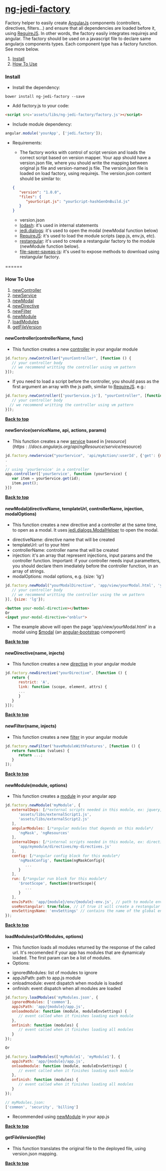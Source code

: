 # [ng-jedi-factory](https://github.com/jediproject/ng-jedi-factory)
Factory helper to easily create [AngularJs](https://angularjs.org/) components (controllers, directives, filters...) and ensure that all dependencies are loaded before it, using [RequireJS](http://requirejs.org/). In other words, the factory easily integrates requirejs and angular. The factory should be used on a javascript file to declare same angularjs components types. Each component type has a factory function. See more below.

  1. [Install](#install)
  1. [How To Use](#how-to-use)

### Install

* Install the dependency:
```shell
bower install ng-jedi-factory --save
```

* Add factory.js to your code:
```html
<script src='assets/libs/ng-jedi-factory/factory.js'></script>
```

* Include module dependency:
```javascript
angular.module('yourApp', ['jedi.factory']);
```

* Requirements:

   * The factory works with control of script version and loads the correct script based on version mapper. Your app should have a version.json file, where you should write the mapping between original js file and version-named js file. The version.json file is loaded on load factory, using requirejs. The version.json content should be similar to:
   ```json
   {
      "version": "1.0.0",
      "files": {
         "yourScript.js": "yourScript-hashGenOnBuild.js"
      }
   }
   ```

   - version.json
   - [lodash](https://lodash.com/): it's used in internal statements
   - [jedi.dialogs](https://github.com/jediproject/ng-jedi-dialogs): it's used to open the modal (newModal function below)
   - [RequireJS](http://requirejs.org/): it's used to load the module scripts (app.js, env.js, etc).
   - [restangular](https://github.com/mgonto/restangular): it's used to create a restangular factory to the module (newModule function below).
   - [file-saver-saveas-js](https://github.com/eligrey/FileSaver.js): it's used to expose methods to download using restangular factory.

======

### How To Use

  1. [newController](#newcontrollercontrollername-func)
  1. [newService](#newserviceservicename-api-actions-params)
  1. [newModal](#newmodaldirectivename-templateurl-controllername-injection-modaloptions)
  1. [newDirective](#newdirectivename-injects)
  1. [newFilter](#newfiltername-injects)
  1. [newModule](#newmodulemodule-options)
  1. [loadModules](#loadmodulesurlormodules-options)
  1. [getFileVersion](#getfileversionfile)

#### newController(controllerName, func)
   - This function creates a new [controller](https://docs.angularjs.org/guide/controller) in your angular module

   ```javascript
   jd.factory.newController("yourController", [function () {
      // your controller body
	  // we recommend writting the controller using vm pattern
   }]);
   ```
   - If you need to load a script before the controller, you should pass as the first argument an array with the js path, similar to [RequireJS](http://requirejs.org/). e.g.:

   ```javascript
   jd.factory.newController(['yourService.js'], "yourController", [function () {
      // your controller body
     // we recommend writting the controller using vm pattern
   }]);
   ```

**[Back to top](#how-to-use)**

#### newService(serviceName, api, actions, params)
   - This function creates a new [service](https://docs.angularjs.org/guide/services) based in [$resource](https://docs.angularjs.org/api/ngResource/service/$resource)

   ```javascript
   jd.factory.newService("yourService", 'api/myAction/:userId', {'get': {method: 'GET'}}, {itemId:'@id'});
   .
   .
   // using 'yourService' in a controller
   app.controller(['yourService', function (yourService) {
      var item = yourService.get(id);
	  item.post();
   }])
   ```

**[Back to top](#how-to-use)**

#### newModal(directiveName, templateUrl, controllerName, injection, modalOptions)
   * This function creates a new directive and a controller at the same time, to open as a modal. It uses [jedi.dialogs.ModalHelper](https://github.com/jediproject/ng-jedi-dialogs#custom-modal-dialog) to open the modal.
   - directiveName: directive name that will be created
   - templateUrl: url to your html
   - controllerName: controller name that will be created
   - injection: it's an array that represent injections, input params and the controller function. Important: if your controller needs input parametters, you should declare them imediately before the controller function, in an array of strings.
   - modalOptions: modal options, e.g. {size: 'lg'}
   ```javascript
   jd.factory.newModal("yourModalDirective", 'app/view/yourModal.html', 'yourModalCtrl', ['myService', ['param1', 'param2'], function (myService, param1, param2) {
      // your controller body
	  // we recommend writting the controller using the vm pattern
   }], {size: 'lg'});
   ```

   ```html
   <button your-modal-directive></button>
   Or
   <input your-modal-directive="onblur">
   ```
   - The example above will open the page 'app/view/yourModal.html' in a modal using [$modal](http://angular-ui.github.io/bootstrap/#/modal) (an [angular-bootstrap](https://angular-ui.github.io/bootstrap) component)

**[Back to top](#how-to-use)**

#### newDirective(name, injects)
   - This function creates a new [directive](https://docs.angularjs.org/guide/directive) in your angular module

   ```javascript
   jd.factory.newDirective("yourDirective", [function () {
      return {
         restrict: 'A',
         link: function (scope, element, attrs) {
		 ...
         }
      }
   }]);
   ```

**[Back to top](#how-to-use)**

#### newFilter(name, injects)
   - This function creates a new [filter](https://docs.angularjs.org/guide/filter) in your angular module

   ```javascript
   jd.factory.newFilter('haveModuleWithFeatures', [function () {
      return function (values) {
         return ...;
      }
   ]);
   ```

**[Back to top](#how-to-use)**

#### newModule(module, options)
   - This function creates a [module](https://docs.angularjs.org/guide/module) in your angular app

   ```javascript
   jd.factory.newModule('myModule', {
      externalDeps: [/*external scripts needed in this module, ex: jquery, dojo, angular-ngMask, etc...*/
         'assets/libs/externalScript1.js',
         'assets/libs/externalScript2.js'
      ],
      angularModules: [/*angular modules that depends on this module*/
         'ngMask', 'ngResources'
      ],
      internalDeps: [/*internal scripts needed in this module, ex: directives, filters, controllers, etc...*/
         'app/mymodule/directives/my-directives.js'
      ],
      config: [/*angular config block for this module*/
         'ngMaskConfig', function(ngMaskConfig){
            ...
         }
      ],
      run: [/*angular run block for this module*/
         '$rootScope', function($rootScope){
            ...
         }
      ],
      envJsPath: 'app/{module}/env/{module}-env.js', // path to module env settings, if null the load env is ignored
      useRestangular: true/false, // if true it will create a restangular factory for a module named [module]RestService, e.g.: myModuleRestService. It'll be created if environment settings has a apiUrlBase property.
      envSettingsName: 'envSettings' // contains the name of the global environment settings, it's used as complement to envJsPath.
   });
   ```

**[Back to top](#how-to-use)**

#### loadModules(urlOrModules, options)
   * This function loads all modules returned by the response of the called url. It's recomended if your app has modules that are dynamicaly loaded. The first param can be a list of modules.
   * Options:
   - ignoredModules: list of modules to ignore
   - appJsPath: path to app.js module
   - onloadmodule: event dispatch when module is loaded
   - onfinish: event dispatch when all modules are loaded
   ```javascript
   jd.factory.loadModules('myModules.json', {
      ignoredModules: ['common'],
      appJsPath: 'app/{module}/app.js',
      onloadmodule: function (module, moduleEnvSettings) {
         // event called when it finishes loading each module
      },
      onfinish: function (modules) {
         // event called when it finishes loading all modules
      }
   });
   
   Or
   
   jd.factory.loadModules(['myModule1', 'myModule1'], {
      appJsPath: 'app/{module}/app.js',
      onloadmodule: function (module, moduleEnvSettings) {
         // event called when it finishes loading each module
      },
      onfinish: function (modules) {
         // event called when it finishes loading all modules
      }
   });
   
   // myModules.json:
   ['common', 'security', 'billing']
   ```
   - Recommended using [newModule](#newmodulemodule-options) in your app.js

**[Back to top](#how-to-use)**

#### getFileVersion(file)
   * This function translates the original file to the deployed file, using version.json mapping.

**[Back to top](#how-to-use)**
